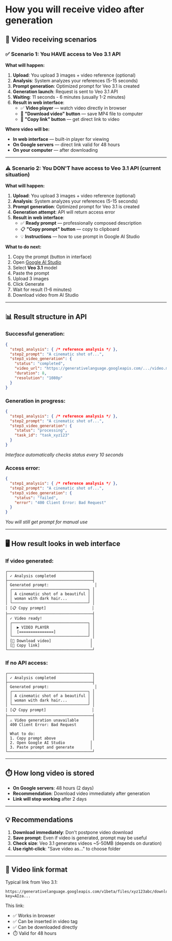 # How you will receive video after generation

## 🎥 Video receiving scenarios

### ✅ Scenario 1: You HAVE access to Veo 3.1 API

**What will happen:**

1. **Upload**: You upload 3 images + video reference (optional)
2. **Analysis**: System analyzes your references (5-15 seconds)
3. **Prompt generation**: Optimized prompt for Veo 3.1 is created
4. **Generation launch**: Request is sent to Veo 3.1 API
5. **Waiting**: 11 seconds - 6 minutes (usually 1-2 minutes)
6. **Result in web interface**:
   - ✅ **Video player** — watch video directly in browser
   - 💾 **"Download video" button** — save MP4 file to computer
   - 🔗 **"Copy link" button** — get direct link to video

**Where video will be:**
- **In web interface** — built-in player for viewing
- **On Google servers** — direct link valid for 48 hours
- **On your computer** — after downloading

---

### ⚠️ Scenario 2: You DON'T have access to Veo 3.1 API (current situation)

**What will happen:**

1. **Upload**: You upload 3 images + video reference (optional)
2. **Analysis**: System analyzes your references (5-15 seconds)
3. **Prompt generation**: Optimized prompt for Veo 3.1 is created
4. **Generation attempt**: API will return access error
5. **Result in web interface**:
   - ✅ **Ready prompt** — professionally composed description
   - 📋 **"Copy prompt" button** — copy to clipboard
   - 💡 **Instructions** — how to use prompt in Google AI Studio

**What to do next:**
1. Copy the prompt (button in interface)
2. Open [Google AI Studio](https://aistudio.google.com)
3. Select **Veo 3.1** model
4. Paste the prompt
5. Upload 3 images
6. Click Generate
7. Wait for result (1-6 minutes)
8. Download video from AI Studio

---

## 📊 Result structure in API

### Successful generation:
```json
{
  "step1_analysis": { /* reference analysis */ },
  "step2_prompt": "A cinematic shot of...",
  "step3_video_generation": {
    "status": "completed",
    "video_url": "https://generativelanguage.googleapis.com/.../video.mp4",
    "duration": 8,
    "resolution": "1080p"
  }
}
```

### Generation in progress:
```json
{
  "step1_analysis": { /* reference analysis */ },
  "step2_prompt": "A cinematic shot of...",
  "step3_video_generation": {
    "status": "processing",
    "task_id": "task_xyz123"
  }
}
```
*Interface automatically checks status every 10 seconds*

### Access error:
```json
{
  "step1_analysis": { /* reference analysis */ },
  "step2_prompt": "A cinematic shot of...",
  "step3_video_generation": {
    "status": "failed",
    "error": "400 Client Error: Bad Request"
  }
}
```
*You will still get prompt for manual use*

---

## 🖥️ How result looks in web interface

### If video generated:
```
┌─────────────────────────────────────┐
│ ✓ Analysis completed                │
├─────────────────────────────────────┤
│ Generated prompt:                    │
│ ┌─────────────────────────────────┐ │
│ │ A cinematic shot of a beautiful │ │
│ │ woman with dark hair...         │ │
│ └─────────────────────────────────┘ │
│ [📋 Copy prompt]                    │
├─────────────────────────────────────┤
│ ✓ Video ready!                      │
│ ┌─────────────────────────────────┐ │
│ │  ▶ VIDEO PLAYER                 │ │
│ │  [===============]              │ │
│ └─────────────────────────────────┘ │
│ [💾 Download video]                 │
│ [🔗 Copy link]                      │
└─────────────────────────────────────┘
```

### If no API access:
```
┌─────────────────────────────────────┐
│ ✓ Analysis completed                │
├─────────────────────────────────────┤
│ Generated prompt:                    │
│ ┌─────────────────────────────────┐ │
│ │ A cinematic shot of a beautiful │ │
│ │ woman with dark hair...         │ │
│ └─────────────────────────────────┘ │
│ [📋 Copy prompt]                    │
├─────────────────────────────────────┤
│ ⚠ Video generation unavailable      │
│ 400 Client Error: Bad Request       │
│                                     │
│ What to do:                         │
│ 1. Copy prompt above                │
│ 2. Open Google AI Studio           │
│ 3. Paste prompt and generate       │
└─────────────────────────────────────┘
```

---

## ⏱️ How long video is stored

- **On Google servers**: 48 hours (2 days)
- **Recommendation**: Download video immediately after generation
- **Link will stop working** after 2 days

---

## 💡 Recommendations

1. **Download immediately**: Don't postpone video download
2. **Save prompt**: Even if video is generated, prompt may be useful
3. **Check size**: Veo 3.1 generates videos ~5-50MB (depends on duration)
4. **Use right-click**: "Save video as..." to choose folder

---

## 🔗 Video link format

Typical link from Veo 3.1:
```
https://generativelanguage.googleapis.com/v1beta/files/xyz123abc/download?key=AIza...
```

This link:
- ✅ Works in browser
- ✅ Can be inserted in video tag
- ✅ Can be downloaded directly
- ⏱️ Valid for 48 hours

